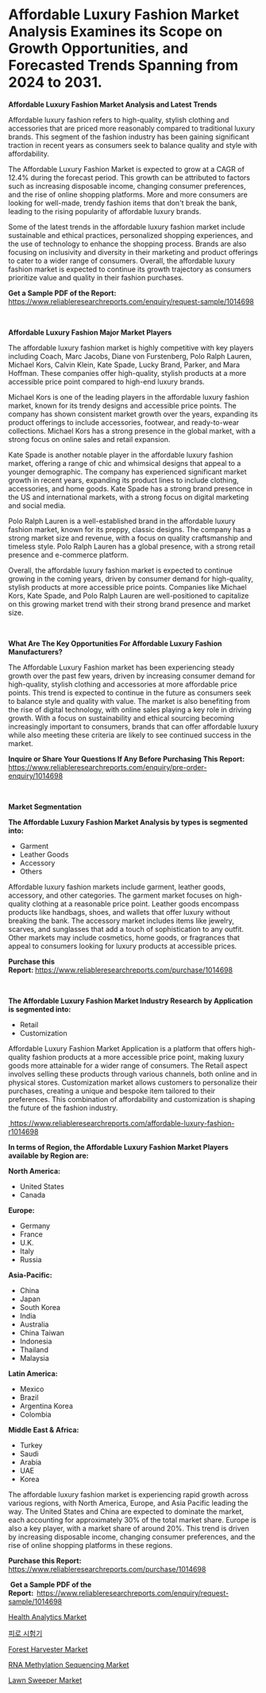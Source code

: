 <p><h1>Affordable Luxury Fashion Market Analysis Examines its Scope on Growth Opportunities, and Forecasted Trends Spanning from 2024 to 2031.</h1></p><p><strong>Affordable Luxury Fashion Market Analysis and Latest Trends</strong></p>
<p><p>Affordable luxury fashion refers to high-quality, stylish clothing and accessories that are priced more reasonably compared to traditional luxury brands. This segment of the fashion industry has been gaining significant traction in recent years as consumers seek to balance quality and style with affordability.</p><p>The Affordable Luxury Fashion Market is expected to grow at a CAGR of 12.4% during the forecast period. This growth can be attributed to factors such as increasing disposable income, changing consumer preferences, and the rise of online shopping platforms. More and more consumers are looking for well-made, trendy fashion items that don't break the bank, leading to the rising popularity of affordable luxury brands.</p><p>Some of the latest trends in the affordable luxury fashion market include sustainable and ethical practices, personalized shopping experiences, and the use of technology to enhance the shopping process. Brands are also focusing on inclusivity and diversity in their marketing and product offerings to cater to a wider range of consumers. Overall, the affordable luxury fashion market is expected to continue its growth trajectory as consumers prioritize value and quality in their fashion purchases.</p></p>
<p><strong>Get a Sample PDF of the Report:&nbsp;</strong> <a href="https://www.reliableresearchreports.com/enquiry/request-sample/1014698">https://www.reliableresearchreports.com/enquiry/request-sample/1014698</a></p>
<p>&nbsp;</p>
<p><strong>Affordable Luxury Fashion Major Market Players</strong></p>
<p><p>The affordable luxury fashion market is highly competitive with key players including Coach, Marc Jacobs, Diane von Furstenberg, Polo Ralph Lauren, Michael Kors, Calvin Klein, Kate Spade, Lucky Brand, Parker, and Mara Hoffman. These companies offer high-quality, stylish products at a more accessible price point compared to high-end luxury brands.</p><p>Michael Kors is one of the leading players in the affordable luxury fashion market, known for its trendy designs and accessible price points. The company has shown consistent market growth over the years, expanding its product offerings to include accessories, footwear, and ready-to-wear collections. Michael Kors has a strong presence in the global market, with a strong focus on online sales and retail expansion.</p><p>Kate Spade is another notable player in the affordable luxury fashion market, offering a range of chic and whimsical designs that appeal to a younger demographic. The company has experienced significant market growth in recent years, expanding its product lines to include clothing, accessories, and home goods. Kate Spade has a strong brand presence in the US and international markets, with a strong focus on digital marketing and social media.</p><p>Polo Ralph Lauren is a well-established brand in the affordable luxury fashion market, known for its preppy, classic designs. The company has a strong market size and revenue, with a focus on quality craftsmanship and timeless style. Polo Ralph Lauren has a global presence, with a strong retail presence and e-commerce platform.</p><p>Overall, the affordable luxury fashion market is expected to continue growing in the coming years, driven by consumer demand for high-quality, stylish products at more accessible price points. Companies like Michael Kors, Kate Spade, and Polo Ralph Lauren are well-positioned to capitalize on this growing market trend with their strong brand presence and market size.</p></p>
<p>&nbsp;</p>
<p><strong>What Are The Key Opportunities For Affordable Luxury Fashion Manufacturers?</strong></p>
<p><p>The Affordable Luxury Fashion market has been experiencing steady growth over the past few years, driven by increasing consumer demand for high-quality, stylish clothing and accessories at more affordable price points. This trend is expected to continue in the future as consumers seek to balance style and quality with value. The market is also benefiting from the rise of digital technology, with online sales playing a key role in driving growth. With a focus on sustainability and ethical sourcing becoming increasingly important to consumers, brands that can offer affordable luxury while also meeting these criteria are likely to see continued success in the market.</p></p>
<p><strong>Inquire or Share Your Questions If Any Before Purchasing This Report:</strong> <a href="https://www.reliableresearchreports.com/enquiry/pre-order-enquiry/1014698">https://www.reliableresearchreports.com/enquiry/pre-order-enquiry/1014698</a></p>
<p>&nbsp;</p>
<p><strong>Market Segmentation</strong></p>
<p><strong>The Affordable Luxury Fashion Market Analysis by types is segmented into:</strong></p>
<p><ul><li>Garment</li><li>Leather Goods</li><li>Accessory</li><li>Others</li></ul></p>
<p><p>Affordable luxury fashion markets include garment, leather goods, accessory, and other categories. The garment market focuses on high-quality clothing at a reasonable price point. Leather goods encompass products like handbags, shoes, and wallets that offer luxury without breaking the bank. The accessory market includes items like jewelry, scarves, and sunglasses that add a touch of sophistication to any outfit. Other markets may include cosmetics, home goods, or fragrances that appeal to consumers looking for luxury products at accessible prices.</p></p>
<p><strong>Purchase this Report:&nbsp;</strong><a href="https://www.reliableresearchreports.com/purchase/1014698">https://www.reliableresearchreports.com/purchase/1014698</a></p>
<p>&nbsp;</p>
<p><strong>The Affordable Luxury Fashion Market Industry Research by Application is segmented into:</strong></p>
<p><ul><li>Retail</li><li>Customization</li></ul></p>
<p><p>Affordable Luxury Fashion Market Application is a platform that offers high-quality fashion products at a more accessible price point, making luxury goods more attainable for a wider range of consumers. The Retail aspect involves selling these products through various channels, both online and in physical stores. Customization market allows customers to personalize their purchases, creating a unique and bespoke item tailored to their preferences. This combination of affordability and customization is shaping the future of the fashion industry.</p></p>
<p><a href="https://www.reliableresearchreports.com/affordable-luxury-fashion-r1014698">&nbsp;https://www.reliableresearchreports.com/affordable-luxury-fashion-r1014698</a></p>
<p><strong>In terms of Region, the Affordable Luxury Fashion Market Players available by Region are:</strong></p>
<p>
    <p> <strong> North America: </strong>
        <ul>
            <li>United States</li>
            <li>Canada</li>
        </ul>
        </p> 
    <p> <strong> Europe: </strong>
        <ul>
            <li>Germany</li>
            <li>France</li>
            <li>U.K.</li>
            <li>Italy</li>
            <li>Russia</li>
        </ul>
        </p> 
    <p> <strong> Asia-Pacific: </strong>
        <ul>
            <li>China</li>
            <li>Japan</li>
            <li>South Korea</li>
            <li>India</li>
            <li>Australia</li>
            <li>China Taiwan</li>
            <li>Indonesia</li>
            <li>Thailand</li>
            <li>Malaysia</li>
        </ul>
        </p> 
    <p> <strong> Latin America: </strong>
        <ul>
            <li>Mexico</li>
            <li>Brazil</li>
            <li>Argentina Korea</li>
            <li>Colombia</li>
        </ul>
        </p> 
    <p> <strong> Middle East & Africa: </strong>
        <ul>
            <li>Turkey</li>
            <li>Saudi</li>
            <li>Arabia</li>
            <li>UAE</li>
            <li>Korea</li>
        </ul>
    </p>
    </p>
<p><p>The affordable luxury fashion market is experiencing rapid growth across various regions, with North America, Europe, and Asia Pacific leading the way. The United States and China are expected to dominate the market, each accounting for approximately 30% of the total market share. Europe is also a key player, with a market share of around 20%. This trend is driven by increasing disposable income, changing consumer preferences, and the rise of online shopping platforms in these regions.</p></p>
<p><strong>Purchase this Report: </strong><a href="https://www.reliableresearchreports.com/purchase/1014698">https://www.reliableresearchreports.com/purchase/1014698</a></p>
<p>&nbsp;<strong>Get a Sample PDF of the Report:&nbsp;&nbsp;</strong><a href="https://www.reliableresearchreports.com/enquiry/request-sample/1014698">https://www.reliableresearchreports.com/enquiry/request-sample/1014698</a></p>
<p><strong></strong></p>
<p><p><a href="https://github.com/brentleyjimmiealvaradoz4l1rea/Market-Research-Report-List-2/blob/main/health-analytics-market.md">Health Analytics Market</a></p><p><a href="https://github.com/vs10l4sfg5c/Market-Research-Report-List-2/blob/main/342075949399.md">피로 시험기</a></p><p><a href="https://www.linkedin.com/pulse/forest-harvester-market-exploring-share-trends-future-growth-hv1oe">Forest Harvester Market</a></p><p><a href="https://github.com/eeaveuhhh/Market-Research-Report-List-2/blob/main/rna-methylation-sequencing-market.md">RNA Methylation Sequencing Market</a></p><p><a href="https://www.linkedin.com/pulse/lawn-sweeper-market-exploring-share-trends-future-growth-see-market-6md7f">Lawn Sweeper Market</a></p></p>